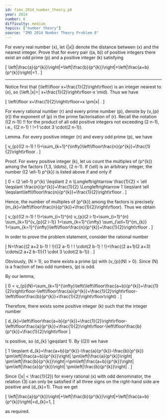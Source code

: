 ```yaml
---
id: fimo_2014_number_theory_p8
year: 2014
number: 8
difficulty: medium
topics: ["number theory"]
source: "IMO 2014 Number Theory Problem 8"
---
```


For every real number \(x\), let \(\|x\|\) denote the distance between \(x\) and the nearest integer. Prove that for every pair \((a, b)\) of positive integers there exist an odd prime \(p\) and a positive integer \(k\) satisfying

\[
\left\|\frac{a}{p^{k}}\right\|+\left\|\frac{b}{p^{k}}\right\|+\left\|\frac{a+b}{p^{k}}\right\|=1 .
\]

---
Notice first that \(\left\lfloor x+\frac{1}{2}\right\rfloor\) is an integer nearest to \(x\), so \(\left.\|x\|=\| x+\frac{1}{2}\right\rfloor-x \mid\). Thus we have

\[
\left\lfloor x+\frac{1}{2}\right\rfloor=x \pm\|x\| .
\]

For every rational number \(r\) and every prime number \(p\), denote by \(v_{p}(r)\) the exponent of \(p\) in the prime factorisation of \(r\). Recall the notation \((2 n-1)\) !! for the product of all odd positive integers not exceeding \(2 n-1\), i.e., \((2 n-1) ! !=1 \cdot 3 \cdot(2 n-1)\).

Lemma. For every positive integer \(n\) and every odd prime \(p\), we have

\[
v_{p}((2 n-1) ! !)=\sum_{k=1}^{\infty}\left\lfloor\frac{n}{p^{k}}+\frac{1}{2}\right\rfloor .
\]

Proof. For every positive integer \(k\), let us count the multiples of \(p^{k}\) among the factors \(1,3, \ldots\), \(2 n-1\). If \(\ell\) is an arbitrary integer, the number \((2 \ell-1) p^{k}\) is listed above if and only if

\[
0 < (2 \ell-1) p^{k} \leqslant 2 n \Longleftrightarrow \frac{1}{2} < \ell \leqslant \frac{n}{p^{k}}+\frac{1}{2} \Longleftrightarrow 1 \leqslant \ell \leqslant\left\lfloor\frac{n}{p^{k}}+\frac{1}{2}\right\rfloor .
\]

Hence, the number of multiples of \(p^{k}\) among the factors is precisely \(m_{k}=\left\lfloor\frac{n}{p^{k}}+\frac{1}{2}\right\rfloor\). Thus we obtain

\[
v_{p}((2 n-1) ! !)=\sum_{i=1}^{n} v_{p}(2 i-1)=\sum_{i=1}^{n} \sum_{k=1}^{v_{p}(2 i-1)} 1=\sum_{k=1}^{\infty} \sum_{\ell=1}^{m_{k}} 1=\sum_{k=1}^{\infty}\left\lfloor\frac{n}{p^{k}}+\frac{1}{2}\right\rfloor .
\]

In order to prove the problem statement, consider the rational number

\[
N=\frac{(2 a+2 b-1) ! !}{(2 a-1) ! ! \cdot(2 b-1) ! !}=\frac{(2 a+1)(2 a+3) \cdots(2 a+2 b-1)}{1 \cdot 3 \cdot(2 b-1)} .
\]

Obviously, \(N > 1\), so there exists a prime \(p\) with \(v_{p}(N) > 0\). Since \(N\) is a fraction of two odd numbers, \(p\) is odd.

By our lemma,

\[
0 < v_{p}(N)=\sum_{k=1}^{\infty}\left(\left\lfloor\frac{a+b}{p^{k}}+\frac{1}{2}\right\rfloor-\left\lfloor\frac{a}{p^{k}}+\frac{1}{2}\right\rfloor-\left\lfloor\frac{b}{p^{k}}+\frac{1}{2}\right\rfloor\right) .
\]

Therefore, there exists some positive integer \(k\) such that the integer number

\[
d_{k}=\left\lfloor\frac{a+b}{p^{k}}+\frac{1}{2}\right\rfloor-\left\lfloor\frac{a}{p^{k}}+\frac{1}{2}\right\rfloor-\left\lfloor\frac{b}{p^{k}}+\frac{1}{2}\right\rfloor
\]

is positive, so \(d_{k} \geqslant 1\). By \((2)\) we have

\[
1 \leqslant d_{k}=\frac{a+b}{p^{k}}-\frac{a}{p^{k}}-\frac{b}{p^{k}} \pm\left\|\frac{a+b}{p^{k}}\right\| \pm\left\|\frac{a}{p^{k}}\right\| \pm\left\|\frac{b}{p^{k}}\right\|=\pm\left\|\frac{a+b}{p^{k}}\right\| \pm\left\|\frac{a}{p^{k}}\right\| \pm\left\|\frac{b}{p^{k}}\right\| .
\]

Since \(\|x\| < \frac{1}{2}\) for every rational \(x\) with odd denominator, the relation (3) can only be satisfied if all three signs on the right-hand side are positive and \(d_{k}=1\). Thus we get

\[
\left\|\frac{a}{p^{k}}\right\|+\left\|\frac{b}{p^{k}}\right\|+\left\|\frac{a+b}{p^{k}}\right\|=d_{k}=1,
\]

as required.
